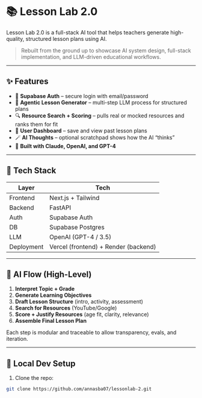 # 📚 Lesson Lab 2.0

Lesson Lab 2.0 is a full-stack AI tool that helps teachers generate high-quality, structured lesson plans using AI.

> Rebuilt from the ground up to showcase AI system design, full-stack implementation, and LLM-driven educational workflows.

---

## ✨ Features

- 🔐 **Supabase Auth** – secure login with email/password
- 🧠 **Agentic Lesson Generator** – multi-step LLM process for structured plans
- 🔍 **Resource Search + Scoring** – pulls real or mocked resources and ranks them for fit
- 💾 **User Dashboard** – save and view past lesson plans
- 🪄 **AI Thoughts** – optional scratchpad shows how the AI “thinks”
- 🚀 **Built with Claude, OpenAI, and GPT-4**

---

## 🧱 Tech Stack

| Layer        | Tech                  |
|--------------|------------------------|
| Frontend     | Next.js + Tailwind     |
| Backend      | FastAPI                |
| Auth         | Supabase Auth          |
| DB           | Supabase Postgres      |
| LLM          | OpenAI (GPT-4 / 3.5)   |
| Deployment   | Vercel (frontend) + Render (backend)

---

## 🧠 AI Flow (High-Level)

1. **Interpret Topic + Grade**
2. **Generate Learning Objectives**
3. **Draft Lesson Structure** (intro, activity, assessment)
4. **Search for Resources** (YouTube/Google)
5. **Score + Justify Resources** (age fit, clarity, relevance)
6. **Assemble Final Lesson Plan**

Each step is modular and traceable to allow transparency, evals, and iteration.

---

## 🧪 Local Dev Setup

1. Clone the repo:
```bash
git clone https://github.com/annasba07/lessonlab-2.git
